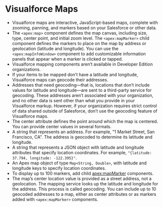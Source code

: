 # Visualforce Maps
* Visualforce maps are interactive, JavaScript-based maps, complete with zooming, panning, and markers based on your Salesforce or other data. 
* The `<apex:map>` component defines the map canvas, including size, type, center point, and initial zoom level. The `<apex:mapMarker>` child component defines the markers to place on the map by address or geolocation (latitude and longitude). You can use the `<apex:mapInfoWindow>` component to add customizable information panels that appear when a marker is clicked or tapped.
* Visualforce mapping components aren’t available in Developer Edition organizations.
* If your items to be mapped don’t have a latitude and longitude, Visualforce maps can geocode their addresses.
* Addresses that need geocoding—that is, locations that don’t include values for latitude and longitude—are sent to a third-party service for geocoding. These addresses aren’t associated with your organization, and no other data is sent other than what you provide in your Visualforce markup. However, if your organization requires strict control of data shared outside of Salesforce, don’t use the geocoding feature of Visualforce maps.
* The center attribute defines the point around which the map is centered. You can provide center values in several formats.
* A string that represents an address. For example, "1 Market Street, San Francisco, CA". The address is geocoded to determine its latitude and longitude.
* A string that represents a JSON object with latitude and longitude attributes that specify location coordinates. For example, `"{latitude: 37.794, longitude: -122.395}"`.
* An Apex map object of type `Map<String, Double>`, with latitude and longitude keys to specify location coordinates.
* To display up to 100 markers, add child <apex:mapMarker> components.
* The map’s center location value is provided as a street address, not a geolocation. The mapping service looks up the latitude and longitude for the address. This process is called geocoding. You can include up to 10 geocoded addresses to a map, either as center attributes or as markers added with `<apex:mapMarker>` components.
